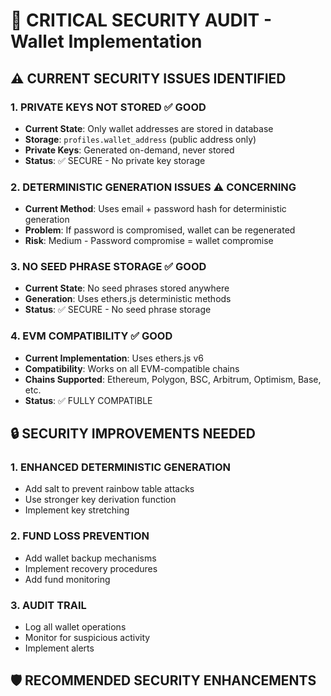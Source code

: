 # 🚨 CRITICAL SECURITY AUDIT - Wallet Implementation

## ⚠️ CURRENT SECURITY ISSUES IDENTIFIED

### 1. **PRIVATE KEYS NOT STORED** ✅ GOOD
- **Current State**: Only wallet addresses are stored in database
- **Storage**: `profiles.wallet_address` (public address only)
- **Private Keys**: Generated on-demand, never stored
- **Status**: ✅ SECURE - No private key storage

### 2. **DETERMINISTIC GENERATION ISSUES** ⚠️ CONCERNING
- **Current Method**: Uses email + password hash for deterministic generation
- **Problem**: If password is compromised, wallet can be regenerated
- **Risk**: Medium - Password compromise = wallet compromise

### 3. **NO SEED PHRASE STORAGE** ✅ GOOD
- **Current State**: No seed phrases stored anywhere
- **Generation**: Uses ethers.js deterministic methods
- **Status**: ✅ SECURE - No seed phrase storage

### 4. **EVM COMPATIBILITY** ✅ GOOD
- **Current Implementation**: Uses ethers.js v6
- **Compatibility**: Works on all EVM-compatible chains
- **Chains Supported**: Ethereum, Polygon, BSC, Arbitrum, Optimism, Base, etc.
- **Status**: ✅ FULLY COMPATIBLE

## 🔒 SECURITY IMPROVEMENTS NEEDED

### 1. **ENHANCED DETERMINISTIC GENERATION**
- Add salt to prevent rainbow table attacks
- Use stronger key derivation function
- Implement key stretching

### 2. **FUND LOSS PREVENTION**
- Add wallet backup mechanisms
- Implement recovery procedures
- Add fund monitoring

### 3. **AUDIT TRAIL**
- Log all wallet operations
- Monitor for suspicious activity
- Implement alerts

## 🛡️ RECOMMENDED SECURITY ENHANCEMENTS
